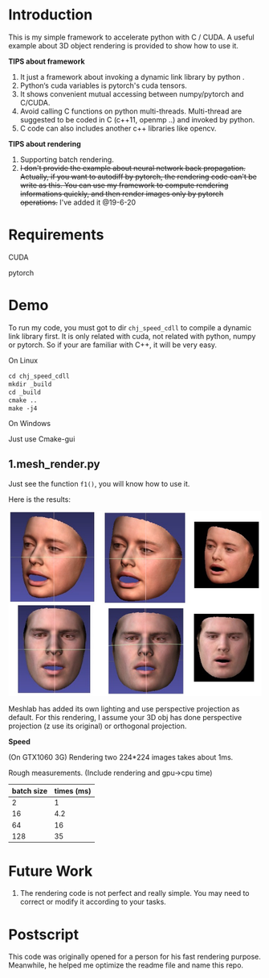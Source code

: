 # Introduction

This is my simple framework to accelerate python with C / CUDA. A useful example about 3D object rendering is provided to show how to use it.

**TIPS about framework**
1. It just a framework about invoking a dynamic link library by python .
2. Python‘s cuda variables is pytorch's cuda tensors.
3. It shows convenient mutual accessing between numpy/pytorch and C/CUDA.
4. Avoid calling C functions on python multi-threads. Multi-thread are suggested to be coded in C (c++11, openmp ..) and invoked by python.
5. C code can also includes another c++ libraries like opencv.


**TIPS about rendering**
1. Supporting batch rendering.
2. ~~I don't provide the example about neural network back propagation.
Actually, if you want to autodiff by pytorch, the rendering code can't be write as this. You can use my framework to compute rendering informations quickly, and then render images only by pytorch operations.~~ I've added it @19-6-20


# Requirements
CUDA

pytorch

# Demo
To run my code, you must got to dir `chj_speed_cdll` to compile a dynamic link library first. It is only related with cuda, not related with python, numpy or pytorch. So if your are familiar with C++, it will be very easy.

On Linux

```
cd chj_speed_cdll
mkdir _build
cd _build
cmake ..
make -j4
```

On Windows

Just use Cmake-gui


## 1.mesh_render.py
Just see the function `f1()`, you will know how to use it.

Here is the results:

![res](resource/res.jpg)

Meshlab has added its own lighting and use perspective projection as default. For this rendering, I assume your 3D obj has done perspective projection (z use its original) or orthogonal projection.

**Speed**

(On GTX1060 3G) Rendering two 224*224 images takes about 1ms. 

Rough measurements. (Include rendering and gpu->cpu time)

| batch size | times (ms) |
|--------|--------|
| 2 | 1 |
|  16      |   4.2     |
|  64      |   16     |
|  128      |   35     |


# Future Work

1. The rendering code is not perfect and really simple. You may need to correct or modify it according to your tasks.

# Postscript

This code was originally opened for a person for his fast rendering purpose. Meanwhile, he helped me optimize the readme file and name this repo.
